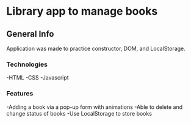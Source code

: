 # Library app to manage books

## General Info
Application was made to practice constructor, DOM, and LocalStorage.


### Technologies
-HTML
-CSS
-Javascript

### Features
-Adding a book via a pop-up form with animations
-Able to delete and change status of books
-Use LocalStorage to store books


